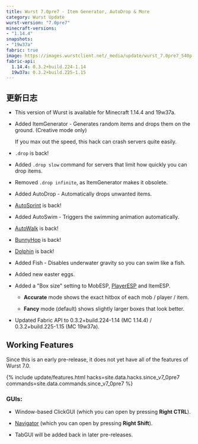 ```yaml
---
title: Wurst 7.0pre7 - Item Generator, AutoDrop & More
category: Wurst Update
wurst-version: "7.0pre7"
minecraft-versions:
- "1.14.4"
snapshots:
- "19w37a"
fabric: true
image: https://images.wurstclient.net/_media/update/wurst_7.0pre7_540p.webp
fabric-api:
  1.14.4: 0.3.2+build.224-1.14
  19w37a: 0.3.2+build.225-1.15
---
```

## 更新日志

- This version of Wurst is available for Minecraft 1.14.4 and 19w37a.

- Added ItemGenerator - Generates random items and drops them on the ground. (Creative mode only)

  If you max out the speed, this hack can crash servers quite easily.

- `.drop` is back!

- Added `.drop slow` command for servers that limit how quickly you can drop items.

- Removed `.drop infinite`, as ItemGenerator makes it obsolete.

- Added AutoDrop - Automatically drops unwanted items.

- [AutoSprint](https://wurst.wiki/autosprint) is back!

- Added AutoSwim - Triggers the swimming animation automatically.

- [AutoWalk](https://wurst.wiki/autowalk) is back!

- [BunnyHop](https://wurst.wiki/bunnyhop) is back!

- [Dolphin](https://wurst.wiki/dolphin) is back!

- Added Fish - Disables underwater gravity so you can swim like a fish.

- Added new easter eggs.

- Added a "Box size" setting to MobESP, [PlayerESP](https://wurst.wiki/playeresp) and ItemESP.

  - **Accurate** mode shows the exact hitbox of each mob / player / item.

  - **Fancy** mode (default) shows slightly larger boxes that look better.

- Updated Fabric API to 0.3.2+build.224-1.14 (MC 1.14.4) / 0.3.2+build.225-1.15 (MC 19w37a).

## Working Features

Since this is an early pre-release, it does not yet have all of the features of Wurst 7.0.

{% include update/features.html hacks=site.data.hacks.since_v7_0pre7 commands=site.data.commands.since_v7_0pre7 %}

### GUIs:

- Window-based ClickGUI (which you can open by pressing **Right CTRL**).

- [Navigator](https://wurst.wiki/navigator) (which you can open by pressing **Right Shift**).

- TabGUI will be added back in later pre-releases.
